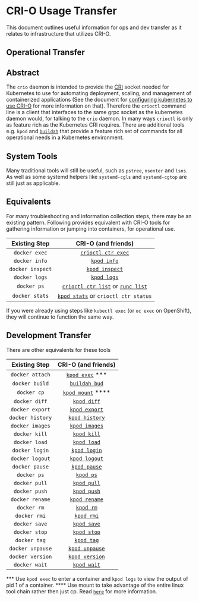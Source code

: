 # CRI-O Usage Transfer

This document outlines useful information for ops and dev transfer as it relates to infrastructure that utilizes CRI-O.

## Operational Transfer

## Abstract

The `crio` daemon is intended to provide the [CRI](https://github.com/kubernetes/community/blob/master/contributors/devel/container-runtime-interface.md) socket needed for Kubernetes to use for automating deployment, scaling, and management of containerized applications (See the document for [configuring kubernetes to use CRI-O](./kubernetes.md) for more information on that).
Therefore the `crioctl` command line is a client that interfaces to the same grpc socket as the kubernetes daemon would, for talking to the `crio` daemon.
In many ways `crioctl` is only as feature rich as the Kubernetes CRI requires.
There are additional tools e.g. `kpod` and [`buildah`](https://github.com/projectatomic/buildah) that provide a feature rich set of commands for all operational needs in a Kubernetes environment.


## System Tools

Many traditional tools will still be useful, such as `pstree`, `nsenter` and `lsns`.
As well as some systemd helpers like `systemd-cgls` and `systemd-cgtop` are still just as applicable.

## Equivalents

For many troubleshooting and information collection steps, there may be an existing pattern.
Following provides equivalent with CRI-O tools for gathering information or jumping into containers, for operational use.

| Existing Step | CRI-O (and friends) |
| :---: | :---: |
| `docker exec` | [`crioctl ctr exec`](./docs/crio.8.md) |
| `docker info` | [`kpod info`](./docs/kpod-info.1.md)  |
| `docker inspect` | [`kpod inspect`](./docs/kpod-inspect.1.md)       |
| `docker logs` | [`kpod logs`](./docs/kpod-logs.1.md)                 |
| `docker ps` | [`crioctl ctr list`](./docs/crio.8.md) or [`runc list`](https://github.com/opencontainers/runc/blob/master/man/runc-list.8.md) |
| `docker stats` | [`kpod stats`](./docs/kpod-stats.1.md) or `crioctl ctr status`|

If you were already using steps like `kubectl exec` (or `oc exec` on OpenShift), they will continue to function the same way.

## Development Transfer

There are other equivalents for these tools

| Existing Step | CRI-O (and friends) |
| :---: | :---: |
| `docker attach` | [`kpod exec`](./docs/kpod-attach.1.md) ***|
| `docker build`  | [`buildah bud`](https://github.com/projectatomic/buildah/blob/master/docs/buildah-bud.md) |
| `docker cp`     | [`kpod mount`](./docs/kpod-cp.1.md) ****   |
| `docker diff`   | [`kpod diff`](./docs/kpod-diff.1.md)      |
| `docker export` | [`kpod export`](./docs/kpod-export.1.md)  |
| `docker history`| [`kpod history`](./docs/kpod-history.1.md)|
| `docker images` | [`kpod images`](./docs/kpod-images.1.md)  |
| `docker kill`   | [`kpod kill`](./docs/kpod-kill.1.md)      |
| `docker load`   | [`kpod load`](./docs/kpod-load.1.md)      |
| `docker login`  | [`kpod login`](./docs/kpod-login.1.md)    |
| `docker logout` | [`kpod logout`](./docs/kpod-logout.1.md)  |
| `docker pause`  | [`kpod pause`](./docs/kpod-pause.1.md)    |
| `docker ps`     | [`kpod ps`](./docs/kpod-ps.1.md)          |
| `docker pull`   | [`kpod pull`](./docs/kpod-pull.1.md)      |
| `docker push`   | [`kpod push`](./docs/kpod-push.1.md)      |
| `docker rename` | [`kpod rename`](./docs/kpod-rename.1.md)  |
| `docker rm`     | [`kpod rm`](./docs/kpod-rm.1.md)          |
| `docker rmi`    | [`kpod rmi`](./docs/kpod-rmi.1.md)        |
| `docker save`   | [`kpod save`](./docs/kpod-save.1.md)      |
| `docker stop`   | [`kpod stop`](./docs/kpod-stop.1.md)      |
| `docker tag`    | [`kpod tag`](./docs/kpod-tag.1.md)        |
| `docker unpause`| [`kpod unpause`](./docs/kpod-unpause.1.md)|
| `docker version`| [`kpod version`](./docs/kpod-version.1.md)|
| `docker wait`   | [`kpod wait`](./docs/kpod-wait.1.md)|

*** Use `kpod exec` to enter a container and `kpod logs` to view the output of pid 1 of a container.
**** Use mount to take advantage of the entire linux tool chain rather then just cp.  Read [`here`](./docs/kpod-cp.1.md) for more information.

